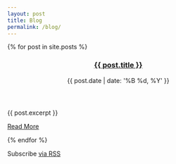 ```yaml
---
layout: post
title: Blog
permalink: /blog/
---
```


<article class="post" itemtype="http://schema.org/BlogPosting" itemscope="itemscope">
  <div class="post-list">
    {% for post in site.posts %}
      <article class="post" itemtype="http://schema.org/BlogPosting" itemscope="itemscope">
        <header class="entry-header"><h1 itemprop="headline"><a class="post-link" href="{{ post.url | prepend: site.baseurl }}">{{ post.title }}</a></h1> <p class="post-meta">{{ post.date | date: '%B %d, %Y' }}</p></header>
       <div itemprop="text" class="entry-content">
        <p>{{ post.excerpt }}</p> <p><a class="more-link" href="{{ post.url | prepend: site.baseurl }}">Read More</a></p></div>
         </article>
    {% endfor %}
  </div>

  <p class="rss-subscribe">Subscribe <a href="{{ "/feed.xml" | prepend: site.baseurl }}">via RSS</a></p>